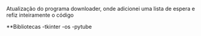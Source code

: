 Atualização do programa downloader, onde adicionei uma lista de espera e refiz inteiramente o código

**Bibliotecas
-tkinter
-os
-pytube